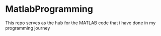 # MatlabProgramming
This repo serves as the hub for the MATLAB code that i have done in my programming journey
